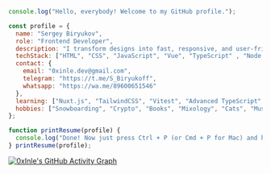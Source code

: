 ```javascript
console.log("Hello, everybody! Welcome to my GitHub profile.");

const profile = {
  name: "Sergey Biryukov",
  role: "Frontend Developer",
  description: "I transform designs into fast, responsive, and user-friendly websites. Crafting interfaces that look stunning and work flawlessly.",
  techStack: ["HTML", "CSS", "JavaScript", "Vue", "TypeScript" , "Node.js", "Gulp", "Git"],
  contact: {
    email: "0xinle.dev@gmail.com",
    telegram: "https://t.me/S_Biryukoff",
    whatsapp: "https://wa.me/89600651546"
  },
  learning: ["Nuxt.js", "TailwindCSS", "Vitest", "Advanced TypeScript", "GraphQL"]
  hobbies: ["Snowboarding", "Crypto", "Books", "Mixology", "Cats", "Music"]
};

function printResume(profile) {
  console.log("Done! Now just press Ctrl + P (or Cmd + P for Mac) and hand it over to HR.");
} printResume(profile);

```
[![0xInle's GitHub Activity Graph](https://github-readme-activity-graph.vercel.app/graph?username=0xInle&bg_color=151b23&color=a5d6ff&line=ff7b72&point=d1a8ff&area=true&hide_border=true&custom_title=Sergey%20Biryukov%20Contribution%20Graph)](https://github.com/ashutosh00710/github-readme-activity-graph)
